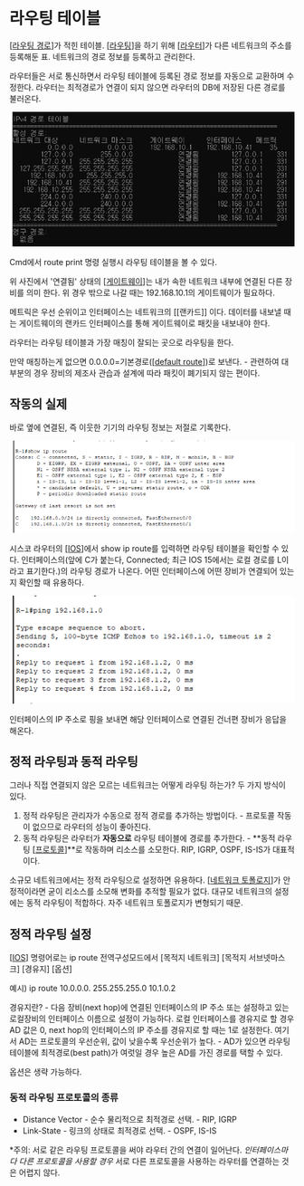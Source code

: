 # 라우팅 테이블

[[라우팅 경로]]가 적힌 테이블. [[라우팅]]을 하기 위해 [[라우터]]가 다른 네트워크의 주소를 등록해둔 표. 네트워크의 경로 정보를 등록하고 관리한다.

라우터들은 서로 통신하면서 라우팅 테이블에 등록된 경로 정보를 자동으로 교환하며 수정한다.
라우터는 최적경로가 연결이 되지 않으면 라우터의 DB에 저장된 다른 경로를 불러온다. 

![라우팅 테이블](../attachments/2022-09-14-17-41-24.png)

Cmd에서 route print 명령 실행시 라우팅 테이블을 볼 수 있다.

위 사진에서 '연결됨' 상태의 [[게이트웨이]]는 내가 속한 네트워크 내부에 연결된 다른 장비를 의미 한다. 위 경우 밖으로 나갈 때는 192.168.10.1의 게이트웨이가 필요하다. 

메트릭은 우선 순위이고 인터페이스는 네트워크의 [[랜카드]] 이다. 데이터를 내보낼 때는 게이트웨이의 랜카드 인터페이스를 통해 게이트웨이로 패킷을 내보내야 한다. 

라우터는 라우팅 테이블과 가장 매칭이 잘되는 곳으로  라우팅을 한다.

만약 매칭하는게 없으면 0.0.0.0=기본경로([[default route]])로 보낸다. - 관련하여 대부분의 경우 장비의 제조사 관습과 설계에 따라 패킷이 폐기되지 않는 편이다. 



## 작동의 실제 

바로 옆에 연결된, 즉 이웃한 기기의 라우팅 정보는 저절로 기록한다. 

![](../attachments/2022-09-21-11-54-35.png)

시스코 라우터의 [[IOS]]에서 show ip route를 입력하면 라우팅 테이블을 확인할 수 있다. 인터페이스의(앞에 C가 붙는다, Connected; 최근 IOS 15에서는 로컬 경로를 L이라고 표기한다.)의 라우팅 경로가 나온다. 어떤 인터페이스에 어떤 장비가 연결되어 있는지 확인할 때 유용하다. 

![](../attachments/2022-09-21-12-00-44.png)

인터페이스의 IP 주소로 핑을 보내면 해당 인터페이스로 연결된 건너편 장비가 응답을 해온다. 



## 정적 라우팅과 동적 라우팅

그러나 직접 연결되지 않은 모르는 네트워크는 어떻게 라우팅 하는가? 두 가지 방식이 있다. 
1. 정적 라우팅은 관리자가 수동으로 정적 경로를 추가하는 방법이다. - 프로토콜 작동이 없으므로 라우터의 성능이 좋아진다. 
2. 동적 라우팅은 라우터가 **자동으로** 라우팅 테이블에 경로를 추가한다. - **동적 라우팅 [[프로토콜]]**로 작동하며 리소스를 소모한다. RIP, IGRP, OSPF, IS-IS가 대표적이다.

소규모 네트워크에서는 정적 라우팅으로 설정하면 유용하다. [[네트워크 토폴로지]]가 안정적이라면 굳이 리소스를 소모해 변화를 추적할 필요가 없다. 
대규모 네트워크의 설정에는 동적 라우팅이 적합하다. 자주 네트워크 토폴로지가 변형되기 때문.



## 정적 라우팅 설정

[[IOS]] 명령어로는 ip route 전역구성모드에서 [목적지 네트워크] [목적지 서브넷마스크] [경유지] [옵션] 

예시) ip route 10.0.0.0. 255.255.255.0 10.1.0.2 

경유지란? - 다음 장비(next hop)에 연결된 인터페이스의 IP 주소 또는 설정하고 있는 로컬장비의 인터페이스 이름으로 설정이 가능하다. 
    로컬 인터페이스를 경유지로 할 경우 AD 값은 0, next hop의 인터페이스의 IP 주소를 경유지로 할 때는 1로 설정한다. 
    여기서 AD는 프로토콜의 우선순위, 값이 낮을수록 우선순위가 높다. - AD가 있으면 라우팅 테이블에 최적경로(best path)가 여럿일 경우 높은 AD를 가진 경로를 택할 수 있다. 

옵션은 생략 가능하다.


### 동적 라우팅 프로토콜의 종류
- Distance Vector - 순수 물리적으로 최적경로 선택. - RIP, IGRP
- Link-State - 링크의 상태로 최적경로 선택. - OSPF, IS-IS 

*주의: 서로 같은 라우팅 프로토콜을 써야 라우터 간의 연결이 일어난다. *인터페이스마다 다른 프로토콜을 사용할 경우* 서로 다른 프로토콜을 사용하는 라우터를 연결하는 것은 어렵지 않다. 

[//begin]: # "Autogenerated link references for markdown compatibility"
[라우팅 경로]: <라우팅 경로.md> "라우팅 경로"
[라우팅]: 라우팅.md "라우팅"
[라우터]: 라우터.md "라우터"
[게이트웨이]: 게이트웨이.md "게이트웨이"
[default route]: <default route.md> "default route"
[IOS]: IOS.md "IOS"
[프로토콜]: 프로토콜.md "프로토콜"
[네트워크 토폴로지]: <네트워크 토폴로지.md> "네트워크 토폴로지"
[IOS]: IOS.md "IOS"
[//end]: # "Autogenerated link references"